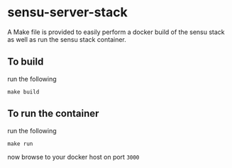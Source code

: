 # sensu-server-stack

A Make file is provided to easily perform a docker build of the sensu stack as well as run the sensu stack container.

## To build
run the following
```
make build
```

## To run the container
run the following
```
make run
```
now browse to your docker host on port `3000`